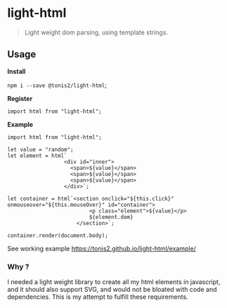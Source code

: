 # light-html
> Light weight dom parsing, using template strings.


## Usage

__Install__

`npm i --save @tonis2/light-html`;


__Register__
```
import html from "light-html";

```

__Example__

```
import html from "light-html";

let value = "random";
let element = html`
                  <div id="inner">
                    <span>${value}</span>
                    <span>${value}</span>
                    <span>${value}</span>
                  </div>`;

let container = html`<section onclick="${this.click}" onmouseover="${this.mouseOver}" id="container">
                          <p class="element">${value}</p>
                          ${element.dom}
                      </section>`;                  

container.render(document.body);                  
```                          

See working example https://tonis2.github.io/light-html/example/

### Why ?

I needed a light weight library to create all my html elements in javascript, and it should also support SVG, and would not be bloated with code and dependencies.
This is my attempt to fulfill these requirements.
